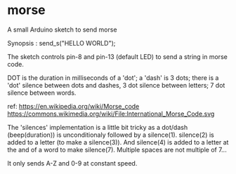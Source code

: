 # morse
A small Arduino sketch to send morse

Synopsis : send_s("HELLO WORLD");

The sketch controls pin-8 and pin-13 (default LED) to send
a string in morse code.

DOT is the duration in milliseconds of a 'dot'; a 'dash' is 3 dots;
there is a 'dot' silence between dots and dashes, 3 dot silence between letters;
7 dot silence between words.

ref: https://en.wikipedia.org/wiki/Morse_code
https://commons.wikimedia.org/wiki/File:International_Morse_Code.svg

The 'silences' implementation is a little bit tricky
as a dot/dash (beep(duration)) is unconditionaly followed by a silence(1).
silence(2) is added to a letter (to make a silence(3)).
And silence(4) is added to a letter at the and of a word
to make silence(7).  Multiple spaces are not multiple of 7...

It only sends A-Z and 0-9 at constant speed.
